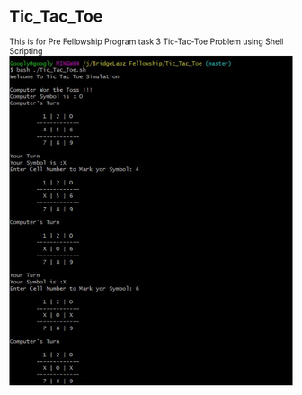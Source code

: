# Tic_Tac_Toe
This is for Pre Fellowship Program task 3 Tic-Tac-Toe Problem using Shell Scripting
![output Screenshot](tic_tac_toe_screenshot.jpg "Output Screenshot")
